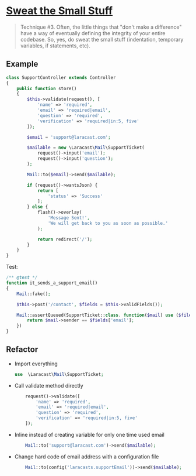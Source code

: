 # [Sweat the Small Stuff](https://laracasts.com/series/ten-techniques-for-cleaner-code/episodes/3)

> Technique #3. Often, the little things that "don't make a difference" have a way of eventually defining the integrity of your entire codebase. So, yes, do sweat the small stuff (indentation, temporary variables, if statements, etc).

## Example
```php
class SupportController extends Controller
{
    public function store()
    {
        $this->validate(request(), [
            'name' => 'required',
            'email' => 'required|email',
            'question' => 'required',
            'verification' => 'required|in:5, five'
        ]);

        $email = 'support@laracast.com';

        $mailable = new \Laracast\Mail\SupportTicket(
            request()->input('email');
            request()->input('question');
        );

        Mail::to($email)->send($mailable);

        if (request()->wantsJson) {
            return [
                'status' => 'Success'
            ];
        } else {
            flash()->overlay(
                'Message Sent!',
                'We will get back to you as soon as possible.'
            );

            return redirect('/');
        }
    }
}

```
Test:
```php 
/** @test */
function it_sends_a_support_email()
{
    Mail::fake();

    $this->post('/contact', $fields = $this->validFields());

    Mail::assertQueued(SupportTicket::class. function($mail) use ($filed){
        return $mail->sender == $fields['email'];
    })
}
```


## Refactor
- Import everything
    ```php 
    use  \Laracast\Mail\SupportTicket;
    ```

- Call validate method directly
    ```php 
        request()->validate([
            'name' => 'required',
            'email' => 'required|email',
            'question' => 'required',
            'verification' => 'required|in:5, five'
        ]);
    ```

- Inline instead of creating variable for only one time used email
    ```php 
        Mail::to('support@laracast.com')->send($mailable);
    ```
- Change hard code of email address with a configuration file
    ```php 
        Mail::to(config('laracasts.supportEmail'))->send($mailable);
    ```